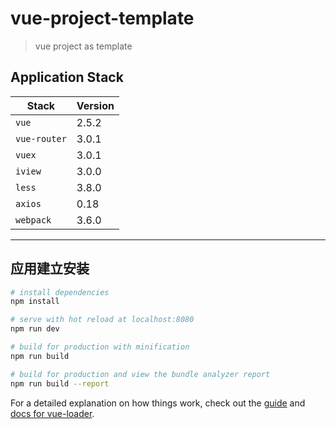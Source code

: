 # vue-project-template

> vue project as template

## Application Stack

Stack | Version |
------ | ------ |
`vue` | 2.5.2 |
`vue-router` | 3.0.1 |
`vuex` | 3.0.1 |
`iview` | 3.0.0 |
`less` | 3.8.0 |
`axios` | 0.18 |
`webpack` | 3.6.0 |


---
## 应用建立安装

``` bash
# install dependencies
npm install

# serve with hot reload at localhost:8080
npm run dev

# build for production with minification
npm run build

# build for production and view the bundle analyzer report
npm run build --report
```

For a detailed explanation on how things work, check out the [guide](http://vuejs-templates.github.io/webpack/) and [docs for vue-loader](http://vuejs.github.io/vue-loader).
